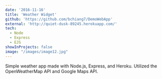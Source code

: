 ```yaml
---
date: '2016-11-16'
title: 'Weather Widget'
github: 'https://github.com/bchiang7/DemoWebApp'
external: 'http://quiet-dusk-89245.herokuapp.com/'
tech:
  - Node
  - Express
  - EJS
showInProjects: false
image: "/images/image12.jpg"
---
```


Simple weather app made with Node.js, Express, and Heroku. Utilized the OpenWeatherMap API and Google Maps API.
